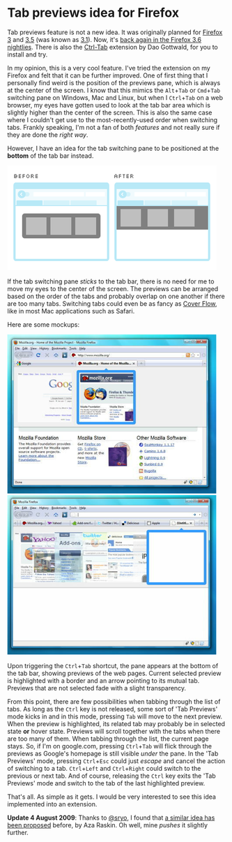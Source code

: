 Tab previews idea for Firefox
===

Tab previews feature is not a new idea. It was originally planned for [Firefox 3](http://mozillalinks.org/wp/2007/11/firefox-3-gets-beautiful-tab-switching/ "Beautiful tab switching for Firefox 3") and [3.5](http://mozillalinks.org/wp/2008/11/meet-firefox-31-new-tab-preview-panel/ "Meet Firefox 3.1 new tab preview panel") (was known as [3.1](http://mozillalinks.org/wp/2008/07/new-tab-switching-added-for-firefox-31/ "
New tab switching added for Firefox 3.1")). Now, it's [back again in the Firefox 3.6 nightlies](http://mozillalinks.org/wp/2009/08/tab-previews-in-firefox-3-6-third-time-the-charm/ "
Tab previews in Firefox 3.6. Third time the charm?"). There is also the [Ctrl-Tab](https://addons.mozilla.org/en-US/firefox/addon/5244) extension by Dao Gottwald, for you to install and try.

In my opinion, this is a very cool feature. I've tried the extension on my Firefox and felt that it can be further improved. One of first thing that I personally find weird is the position of the previews pane, which is always at the center of the screen. I know that this mimics the `Alt`+`Tab` or `Cmd`+`Tab` switching pane on Windows, Mac and Linux, but when I `Ctrl`+`Tab` on a web browser, my eyes have gotten used to look at the tab bar area which is slightly higher than the center of the screen. This is also the same case where I couldn't get use to the most-recently-used order when switching tabs. Frankly speaking, I'm not a fan of both *features* and not really sure if they are done the *right way*.

However, I have an idea for the tab switching pane to be positioned at the **bottom** of the tab bar instead.

![before: Tab switching pane at the center of screen; after: Tab switching pane at the bottom of tab bar](../images/figures/interface/tab-switching-pane-before-after-firefox.png)

If the tab switching pane *sticks* to the tab bar, there is no need for me to move my eyes to the center of the screen. The previews can be arranged based on the order of the tabs and probably overlap on one another if there are too many tabs. Switching tabs could even be as fancy as [Cover Flow](http://en.wikipedia.org/wiki/Cover_Flow), like in most Mac applications such as Safari.

Here are some mockups:

[![Tab switching pane mockup with two tabs on Firefox](../images/figures/interface/tab-switching-pane-two-tabs-firefox.jpg)](../images/figures/interface/tab-switching-pane-two-tabs-firefox.png)
[![Tab switching pane mockup with many tabs on Firefox](../images/figures/interface/tab-switching-pane-many-tabs-firefox.jpg)](../images/figures/interface/tab-switching-pane-many-tabs-firefox.png)

Upon triggering the `Ctrl`+`Tab` shortcut, the pane appears at the bottom of the tab bar, showing previews of the web pages. Current selected preview is highlighted with a border and an arrow pointing to its mutual tab. Previews that are not selected fade with a slight transparency.

From this point, there are few possibilities when tabbing through the list of tabs. As long as the `Ctrl` key is not released, some sort of 'Tab Previews' mode kicks in and in this mode, pressing `Tab` will move to the next preview. When the preview is highlighted, its related tab may probably be in selected state **or** hover state. Previews will scroll together with the tabs when there are too many of them. When tabbing through the list, the current page stays. So, if I'm on google.com, pressing `Ctrl`+`Tab` will flick through the previews as Google's homepage is still visible *under* the pane. In the 'Tab Previews' mode, pressing `Ctrl`+`Esc` could just *escape* and cancel the action of switching to a tab. `Ctrl`+`Left` and `Ctrl`+`Right` could switch to the previous or next tab. And of course, releasing the `Ctrl` key exits the 'Tab Previews' mode and switch to the tab of the last highlighted preview.

That's all. As simple as it gets. I would be very interested to see this idea implemented into an extension.

**Update 4 August 2009**: Thanks to [@sryo](http://twitter.com/sryo/status/3123328670), I found that [a similar idea has been proposed](http://www.azarask.in/blog/post/firefox-31-control-tab-woes/ "Firefox 3.1: Control-Tab Woes") before, by Aza Raskin. Oh well, mine *pushes* it slightly further.